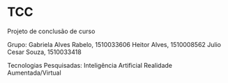 # TCC
Projeto de conclusão de curso

Grupo: 
Gabriela Alves Rabelo, 1510033606 
Heitor Alves, 1510008562
Julio Cesar Souza, 1510033418

Tecnologias Pesquisadas:
Inteligência Artificial
Realidade Aumentada/Virtual
